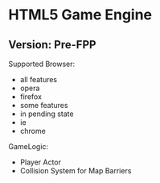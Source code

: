 # HTML5 Game Engine
## Version: Pre-FPP

Supported Browser:

* all features
 * opera
 * firefox
* some features
* in pending state
 * ie
 * chrome

GameLogic:

 * Player Actor
 * Collision System for Map Barriers


